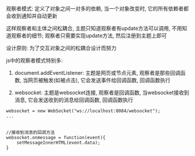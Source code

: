 观察者模式:
定义了对象之间一对多的依赖, 当一个对象改变时, 它的所有依赖者都会收到通知并自动更新

这样观察者和主体之间松耦合, 主题只知道观察者有update方法可以调用, 不用知道观察者的细节;
观察者只需要实现update方法, 然后注册到主题上即可


设计原则:
为了交互对象之间的松耦合设计而努力


js中的观察者模式特别多:

1. document.addEventListener: 主题是网页或节点元素, 观察者是那些回调函数, 当网页被触发(如被点击),
它会发送事件给回调函数, 回调函数执行

2. websocket: 主题是websocket连接, 观察者是回调函数, 当websocket接收到消息, 它会发送收到的消息给回调函数,
回调函数执行
```
websocket = new WebSocket("ws://localhost:8084/websocket");
...


//接收到消息的回调方法
websocket.onmessage = function(event){
    setMessageInnerHTML(event.data);
}
```